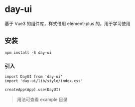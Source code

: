 # day-ui

基于 Vue3 的组件库，样式借用 element-plus 的，用于学习使用

## 安装

```
npm install -S day-ui
```

### 引入

```
import DayUI from 'day-ui'
import 'day-ui/lib/style/index.css'

createApp(App).use(DayUI)
```

> 用法可查看 example 目录
